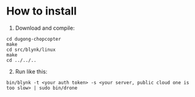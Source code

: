 How to install
===============================
1. Download and compile:
```git clone --recursive https://github.com/chop0/dugong-chopcopter/
cd dugong-chopcopter
make
cd src/blynk/linux
make
cd ../../..
```
2. Run like this:
```
bin/blynk -t <your auth token> -s <your server, public cloud one is too slow> | sudo bin/drone
```
